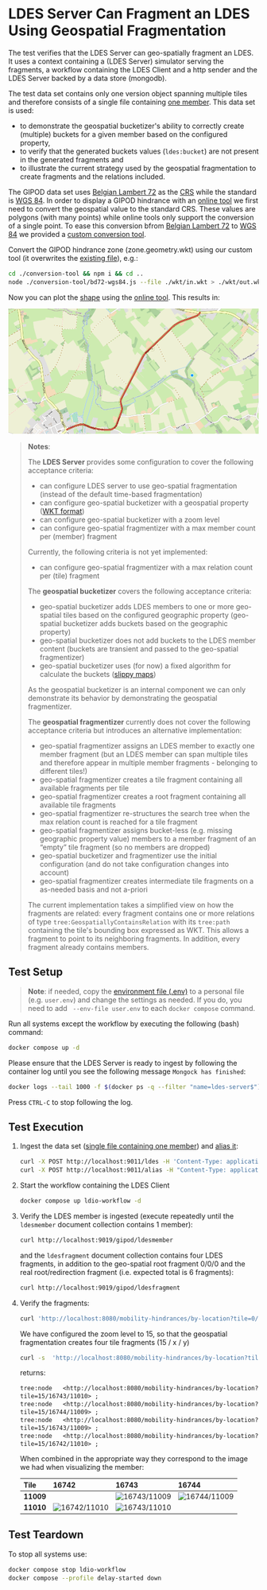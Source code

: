 # LDES Server Can Fragment an LDES Using Geospatial Fragmentation
The test verifies that the LDES Server can geo-spatially fragment an LDES. It uses a context containing a (LDES Server) simulator serving the fragments, a workflow containing the LDES Client and a http sender and the LDES Server backed by a data store (mongodb).

The test data set contains only one version object spanning multiple tiles and therefore consists of a single file containing [one member](./data/one-member.jsonld). This data set is used:
* to demonstrate the geospatial bucketizer's ability to correctly create (multiple) buckets for a given member based on the configured property,
* to verify that the generated buckets values (`ldes:bucket`) are not present in the generated fragments and
* to illustrate the current strategy used by the geospatial fragmentation to create fragments and the relations included.

The GIPOD data set uses [Belgian Lambert 72](https://epsg.io/31370) as the [CRS](https://www.w3.org/2015/spatial/wiki/Coordinate_Reference_Systems) while the standard is [WGS 84](https://epsg.io/4326). In order to display a GIPOD hindrance with an [online tool](https://clydedacruz.github.io/openstreetmap-wkt-playground/) we first need to convert the geospatial value to the standard CRS. These values are polygons (with many points) while online tools only support the conversion of a single point. To ease this conversion bfrom [Belgian Lambert 72](https://epsg.io/31370) to [WGS 84](https://epsg.io/4326) we provided a [custom conversion tool](./conversion-tool/README.md).

Convert the GIPOD hindrance zone (zone.geometry.wkt) using our custom tool (it overwrites the [existing file](./wkt/out.wkt)), e.g.:
```bash
cd ./conversion-tool && npm i && cd ..
node ./conversion-tool/bd72-wgs84.js --file ./wkt/in.wkt > ./wkt/out.wkt
```

Now you can plot the [shape](./wkt/out.wkt) using the [online tool](https://clydedacruz.github.io/openstreetmap-wkt-playground/). This results in:

![GIPOD shape](./wkt/out.png)

> **Notes**:
>
> The **LDES Server** provides some configuration to cover the following acceptance criteria:
> * can configure LDES server to use geo-spatial fragmentation (instead of the default time-based fragmentation)
> * can configure geo-spatial bucketizer with a geospatial property ([WKT format](https://opengeospatial.github.io/ogc-geosparql/geosparql11/spec.html#_rdfs_datatype_geowktliteral))
> * can configure geo-spatial bucketizer with a zoom level
> * can configure geo-spatial fragmentizer with a max member count per (member) fragment
> 
> Currently, the following criteria is not yet implemented:
> * can configure geo-spatial fragmentizer with a max relation count per (tile) fragment
> 
> The **geospatial bucketizer** covers the following acceptance criteria:
> * geo-spatial bucketizer adds LDES members to one or more geo-spatial tiles based on the configured geographic property (geo-spatial bucketizer adds buckets based on the geographic property)
> * geo-spatial bucketizer does not add buckets to the LDES member content (buckets are transient and passed to the geo-spatial fragmentizer)
> * geo-spatial bucketizer uses (for now) a fixed algorithm for calculate the buckets ([slippy maps](https://wiki.openstreetmap.org/wiki/Slippy_map_tilenames))
> 
> As the geospatial bucketizer is an internal component we can only demonstrate its behavior by demonstrating the geospatial fragmentizer.
> 
> The **geospatial fragmentizer** currently does not cover the following acceptance criteria but introduces an alternative implementation:
> * geo-spatial fragmentizer assigns an LDES member to exactly one member fragment (but an LDES member can span multiple tiles and therefore appear in multiple member fragments - belonging to different tiles!)
> * geo-spatial fragmentizer creates a tile fragment containing all available fragments per tile
> * geo-spatial fragmentizer creates a root fragment containing all available tile fragments
> * geo-spatial fragmentizer re-structures the search tree when the max relation count is reached for a tile fragment
> * geo-spatial fragmentizer assigns bucket-less (e.g. missing geographic property value) members to a member fragment of an “empty” tile fragment (so no members are dropped)
> * geo-spatial bucketizer and fragmentizer use the initial configuration (and do not take configuration changes into account)
> * geo-spatial fragmentizer creates intermediate tile fragments on a as-needed basis and not a-priori
> 
> The current implementation takes a simplified view on how the fragments are related: every fragment contains one or more relations of type `tree:GeospatiallyContainsRelation` with its `tree:path` containing the tile's bounding box expressed as WKT. This allows a fragment to point to its neighboring fragments. In addition, every fragment already contains members.

## Test Setup
> **Note**: if needed, copy the [environment file (.env)](./.env) to a personal file (e.g. `user.env`) and change the settings as needed. If you do, you need to add ` --env-file user.env` to each `docker compose` command.

Run all systems except the workflow by executing the following (bash) command:
```bash
docker compose up -d
```
Please ensure that the LDES Server is ready to ingest by following the container log until you see the following message `Mongock has finished`:
```bash
docker logs --tail 1000 -f $(docker ps -q --filter "name=ldes-server$")
```
Press `CTRL-C` to stop following the log.

## Test Execution
1. Ingest the data set ([single file containing one member](./data/one-member.jsonld)) and [alias it](./create-alias.json):
    ```bash
    curl -X POST http://localhost:9011/ldes -H 'Content-Type: application/ld+json' -d '@data/one-member.jsonld'
    curl -X POST http://localhost:9011/alias -H "Content-Type: application/json" -d '@data/create-alias.json'
    ```

2. Start the workflow containing the LDES Client
    ```bash
    docker compose up ldio-workflow -d
    ```

3. Verify the LDES member is ingested (execute repeatedly until the `ldesmember` document collection contains 1 member):
    ```bash
    curl http://localhost:9019/gipod/ldesmember
    ```
    and the `ldesfragment` document collection contains four LDES fragments, in addition to the geo-spatial root fragment 0/0/0 and the real root/redirection fragment (i.e. expected total is 6 fragments):
    ```bash
    curl http://localhost:9019/gipod/ldesfragment
    ```

4. Verify the fragments:
    ```bash
    curl 'http://localhost:8080/mobility-hindrances/by-location?tile=0/0/0'
    ```
    We have configured the zoom level to 15, so that the geospatial fragmentation creates four tile fragments (15 / x / y)
    ```bash
    curl -s  'http://localhost:8080/mobility-hindrances/by-location?tile=0/0/0' | grep "tile=15/"
    ```
    returns:
    ```
    tree:node   <http://localhost:8080/mobility-hindrances/by-location?tile=15/16743/11010> ;
    tree:node   <http://localhost:8080/mobility-hindrances/by-location?tile=15/16744/11009> ;
    tree:node   <http://localhost:8080/mobility-hindrances/by-location?tile=15/16743/11009> ;
    tree:node   <http://localhost:8080/mobility-hindrances/by-location?tile=15/16742/11010> ;
    ```

    When combined in the appropriate way they correspond to the image we had when visualizing the member:

    |Tile|16742|16743|16744|
    |-|-|-|-|
    |**11009**||![16743/11009](https://tile.openstreetmap.org/15/16743/11009.png)|![16744/11009](https://tile.openstreetmap.org/15/16744/11009.png)|
    |**11010**|![16742/11010](https://tile.openstreetmap.org/15/16742/11010.png)|![16743/11010](https://tile.openstreetmap.org/15/16743/11010.png)||

## Test Teardown
To stop all systems use:
```bash
docker compose stop ldio-workflow
docker compose --profile delay-started down
```
